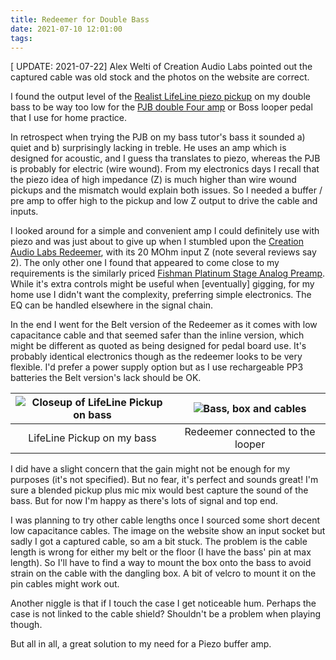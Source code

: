 ```yaml
---
title: Redeemer for Double Bass
date: 2021-07-10 12:01:00
tags:
---
```


[ UPDATE: 2021-07-22] Alex Welti of Creation Audio Labs pointed out the captured cable was old stock and the photos on the website are correct.

I found the output level of the [Realist LifeLine piezo pickup](https://www.davidgage.com/lifeline.php) on my double bass to be way too low for the [PJB double Four amp](https://www.pjbworld.com/cms/index.php/product_bg-75/) or Boss looper pedal that I use for home practice. 

In retrospect when trying the PJB on my bass tutor's bass it sounded a) quiet and b) surprisingly lacking in treble. He uses an amp which is designed for acoustic, and I guess tha translates to piezo, whereas the PJB is probably for electric (wire wound). From my electronics days I recall that the piezo idea of high impedance (Z) is much higher than wire wound pickups and the mismatch would explain both issues. So I needed a buffer / pre amp to offer high to the pickup and low Z output to drive the cable and inputs.

I looked around for a simple and convenient amp I could definitely use with piezo and was just about to give up when I stumbled upon the [Creation Audio Labs Redeemer](https://www.creationaudiolabs.com/redeemer), with its 20 MOhm input Z (note several reviews say 2). The only other one I found that appeared to come close to my requirements is the similarly priced [Fishman Platinum Stage Analog Preamp](https://www.fishman.com/portfolio/platinum-stage-eq-di-analog-preamp-pro-plt-301/). While it's extra controls might be useful when [eventually] gigging, for my home use I didn't want the complexity, preferring simple electronics. The EQ can be handled elsewhere in the signal chain.

In the end I went for the Belt version of the Redeemer as it comes with low capacitance cable and that seemed safer than the inline version, which might be different as quoted as being designed for pedal board use. It's probably identical electronics though as the redeemer looks to be very flexible. I'd prefer a power supply option but as I use rechargeable PP3 batteries the Belt version's lack should be OK.

| ![Closeup of LifeLine Pickup on bass](/images/piezo.jpg) | ![Bass, box and cables](/images/redeemer.jpg) |
|:---:|:---:|
| LifeLine Pickup on my bass | Redeemer connected to the looper |

I did have a slight concern that the gain might not be enough for my purposes (it's not specified). But no fear, it's perfect and sounds great! I'm sure a blended pickup plus mic mix would best capture the sound of the bass. But for now I'm happy as there's lots of signal and top end.

I was planning to try other cable lengths once I sourced some short decent low capacitance cables. The image on the website show an input socket but sadly I got a captured cable, so am a bit stuck. The problem is the cable length is wrong for either my belt or the floor (I have the bass' pin at max length). So I'll have to find a way to mount the box onto the bass to avoid strain on the cable with the dangling box. A bit of velcro to mount it on the pin cables might work out.

Another niggle is that if I touch the case I get noticeable hum. Perhaps the case is not linked to the cable shield? Shouldn't be a problem when playing though.

But all in all, a great solution to my need for a Piezo buffer amp.
